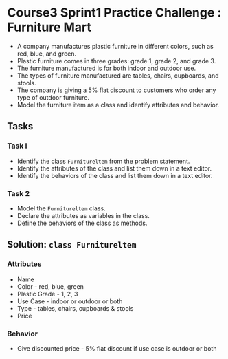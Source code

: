 # Course3 Sprint1 Practice Challenge : Furniture Mart

- A company manufactures plastic furniture in different colors, such as red, blue, and green.
- Plastic furniture comes in three grades: grade 1, grade 2, and grade 3.
- The furniture manufactured is for both indoor and outdoor use.
- The types of furniture manufactured are tables, chairs, cupboards, and stools.
- The company is giving a 5% flat discount to customers who order any type of outdoor furniture.
- Model the furniture item as a class and identify attributes and behavior.

## Tasks

### Task I

- Identify the class `Furnitureltem` from the problem statement.
- Identify the attributes of the class and list them down in a text editor.
- Identify the behaviors of the class and list them down in a text editor.

### Task 2

- Model the `Furnitureltem` class.
- Declare the attributes as variables in the class.
- Define the behaviors of the class as methods.

## Solution: `class Furnitureltem`

### Attributes

- Name
- Color - red, blue, green
- Plastic Grade - 1, 2, 3
- Use Case - indoor or outdoor or both
- Type - tables, chairs, cupboards & stools
- Price

### Behavior

- Give discounted price - 5% flat discount if use case is outdoor or both
